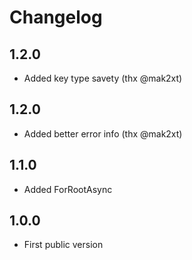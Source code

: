 # Changelog

## 1.2.0
- Added key type savety (thx @mak2xt)

## 1.2.0
- Added better error info (thx @mak2xt)

## 1.1.0
- Added ForRootAsync

## 1.0.0
- First public version
